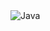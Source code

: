 <img alt="Java" src ="https://img.shields.io/badge/Java11-007396.svg?&style=for-the-badge&logo=Java&logoColor=white"/>
